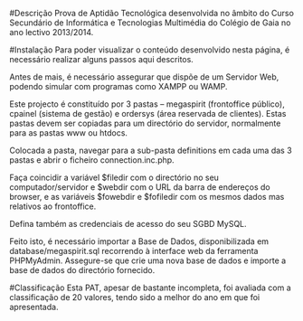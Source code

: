 #Descrição
Prova de Aptidão Tecnológica desenvolvida no âmbito do Curso Secundário de Informática e Tecnologias Multimédia do Colégio de Gaia no ano lectivo 2013/2014.

#Instalação
Para poder visualizar o conteúdo desenvolvido nesta página, é necessário realizar alguns passos aqui descritos.

Antes de mais, é necessário assegurar que dispõe de um Servidor Web, podendo simular com programas como XAMPP ou WAMP.

Este projecto é constituído por 3 pastas – megaspirit (frontoffice público), cpainel (sistema de gestão) e ordersys (área reservada de clientes). Estas pastas devem ser copiadas para um directório do servidor, normalmente para as pastas www ou htdocs.

Colocada a pasta, navegar para a sub-pasta definitions em cada uma das 3 pastas e abrir o ficheiro connection.inc.php.

Faça coincidir a variável $filedir com o directório no seu computador/servidor e $webdir com o URL da barra de endereços do browser, e as variáveis $fowebdir e $fofiledir com os mesmos dados mas relativos ao frontoffice.

Defina também as credenciais de acesso do seu SGBD MySQL.

Feito isto, é necessário importar a Base de Dados, disponibilizada em database/megaspirit.sql recorrendo à interface web da ferramenta PHPMyAdmin. Assegure-se que crie uma nova base de dados e importe a base de dados do directório fornecido.

#Classificação
Esta PAT, apesar de bastante incompleta, foi avaliada com a classificação de 20 valores, tendo sido a melhor do ano em que foi apresentada.
